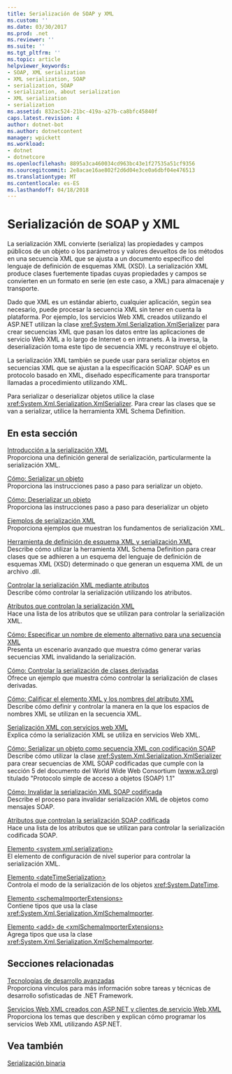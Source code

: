 ```yaml
---
title: Serialización de SOAP y XML
ms.custom: ''
ms.date: 03/30/2017
ms.prod: .net
ms.reviewer: ''
ms.suite: ''
ms.tgt_pltfrm: ''
ms.topic: article
helpviewer_keywords:
- SOAP, XML serialization
- XML serialization, SOAP
- serialization, SOAP
- serialization, about serialization
- XML serialization
- serialization
ms.assetid: 832ac524-21bc-419a-a27b-ca8bfc45840f
caps.latest.revision: 4
author: dotnet-bot
ms.author: dotnetcontent
manager: wpickett
ms.workload:
- dotnet
- dotnetcore
ms.openlocfilehash: 8895a3ca460034cd963bc43e1f27535a51cf9356
ms.sourcegitcommit: 2e8acae16ae802f2d6d04e3ce0a6dbf04e476513
ms.translationtype: MT
ms.contentlocale: es-ES
ms.lasthandoff: 04/18/2018
---
```

# <a name="xml-and-soap-serialization"></a>Serialización de SOAP y XML
La serialización XML convierte (serializa) las propiedades y campos públicos de un objeto o los parámetros y valores devueltos de los métodos en una secuencia XML que se ajusta a un documento específico del lenguaje de definición de esquemas XML (XSD). La serialización XML produce clases fuertemente tipadas cuyas propiedades y campos se convierten en un formato en serie (en este caso, a XML) para almacenaje y transporte.  
  
 Dado que XML es un estándar abierto, cualquier aplicación, según sea necesario, puede procesar la secuencia XML sin tener en cuenta la plataforma. Por ejemplo, los servicios Web XML creados utilizando el ASP.NET utilizan la clase <xref:System.Xml.Serialization.XmlSerializer> para crear secuencias XML que pasan los datos entre las aplicaciones de servicio Web XML a lo largo de Internet o en intranets. A la inversa, la deserialización toma este tipo de secuencia XML y reconstruye el objeto.  
  
 La serialización XML también se puede usar para serializar objetos en secuencias XML que se ajustan a la especificación SOAP. SOAP es un protocolo basado en XML, diseñado específicamente para transportar llamadas a procedimiento utilizando XML.  
  
 Para serializar o deserializar objetos utilice la clase <xref:System.Xml.Serialization.XmlSerializer>. Para crear las clases que se van a serializar, utilice la herramienta XML Schema Definition.  
  
## <a name="in-this-section"></a>En esta sección  
 [Introducción a la serialización XML](../../../docs/standard/serialization/introducing-xml-serialization.md)  
 Proporciona una definición general de serialización, particularmente la serialización XML.  
  
 [Cómo: Serializar un objeto](../../../docs/standard/serialization/how-to-serialize-an-object.md)  
 Proporciona las instrucciones paso a paso para serializar un objeto.  
  
 [Cómo: Deserializar un objeto](../../../docs/standard/serialization/how-to-deserialize-an-object.md)  
 Proporciona las instrucciones paso a paso para deserializar un objeto  
  
 [Ejemplos de serialización XML](../../../docs/standard/serialization/examples-of-xml-serialization.md)  
 Proporciona ejemplos que muestran los fundamentos de serialización XML.  
  
 [Herramienta de definición de esquema XML y serialización XML](../../../docs/standard/serialization/the-xml-schema-definition-tool-and-xml-serialization.md)  
 Describe cómo utilizar la herramienta XML Schema Definition para crear clases que se adhieren a un esquema del lenguaje de definición de esquemas XML (XSD) determinado o que generan un esquema XML de un archivo .dll.  
  
 [Controlar la serialización XML mediante atributos](../../../docs/standard/serialization/controlling-xml-serialization-using-attributes.md)  
 Describe cómo controlar la serialización utilizando los atributos.  
  
 [Atributos que controlan la serialización XML](../../../docs/standard/serialization/attributes-that-control-xml-serialization.md)  
 Hace una lista de los atributos que se utilizan para controlar la serialización XML.  
  
 [Cómo: Especificar un nombre de elemento alternativo para una secuencia XML](../../../docs/standard/serialization/how-to-specify-an-alternate-element-name-for-an-xml-stream.md)  
 Presenta un escenario avanzado que muestra cómo generar varias secuencias XML invalidando la serialización.  
  
 [Cómo: Controlar la serialización de clases derivadas](../../../docs/standard/serialization/how-to-control-serialization-of-derived-classes.md)  
 Ofrece un ejemplo que muestra cómo controlar la serialización de clases derivadas.  
  
 [Cómo: Calificar el elemento XML y los nombres del atributo XML](../../../docs/standard/serialization/how-to-qualify-xml-element-and-xml-attribute-names.md)  
 Describe cómo definir y controlar la manera en la que los espacios de nombres XML se utilizan en la secuencia XML.  
  
 [Serialización XML con servicios web XML](../../../docs/standard/serialization/xml-serialization-with-xml-web-services.md)  
 Explica cómo la serialización XML se utiliza en servicios Web XML.  
  
 [Cómo: Serializar un objeto como secuencia XML con codificación SOAP](../../../docs/standard/serialization/how-to-serialize-an-object-as-a-soap-encoded-xml-stream.md)  
 Describe cómo utilizar la clase <xref:System.Xml.Serialization.XmlSerializer> para crear secuencias de XML SOAP codificadas que cumple con la sección 5 del documento del World Wide Web Consortium (www.w3.org) titulado "Protocolo simple de acceso a objetos (SOAP) 1.1"  
  
 [Cómo: Invalidar la serialización XML SOAP codificada](../../../docs/standard/serialization/how-to-override-encoded-soap-xml-serialization.md)  
 Describe el proceso para invalidar serialización XML de objetos como mensajes SOAP.  
  
 [Atributos que controlan la serialización SOAP codificada](../../../docs/standard/serialization/attributes-that-control-encoded-soap-serialization.md)  
 Hace una lista de los atributos que se utilizan para controlar la serialización codificada SOAP.  
  
 [Elemento \<system.xml.serialization>](../../../docs/standard/serialization/system-xml-serialization-element.md)  
 El elemento de configuración de nivel superior para controlar la serialización XML.  
  
 [Elemento \<dateTimeSerialization>](../../../docs/standard/serialization/datetimeserialization-element.md)  
 Controla el modo de la serialización de los objetos <xref:System.DateTime>.  
  
 [Elemento \<schemaImporterExtensions>](../../../docs/standard/serialization/schemaimporterextensions-element.md)  
 Contiene tipos que usa la clase <xref:System.Xml.Serialization.XmlSchemaImporter>.  
  
 [Elemento \<add> de \<xmlSchemaImporterExtensions>](../../../docs/standard/serialization/add-element-for-xmlschemaimporterextensions.md)  
 Agrega tipos que usa la clase <xref:System.Xml.Serialization.XmlSchemaImporter>.  
  
## <a name="related-sections"></a>Secciones relacionadas  
 [Tecnologías de desarrollo avanzadas](https://msdn.microsoft.com/library/c4a7e341-f0c6-4df4-a74f-223387ac6e4e)  
 Proporciona vínculos para más información sobre tareas y técnicas de desarrollo sofisticadas de .NET Framework.  
  
 [Servicios Web XML creados con ASP.NET y clientes de servicio Web XML](https://msdn.microsoft.com/library/1e64af78-d705-4384-b08d-591a45f4379c)  
 Proporciona los temas que describen y explican cómo programar los servicios Web XML utilizando ASP.NET.  
  
## <a name="see-also"></a>Vea también  
 [Serialización binaria](../../../docs/standard/serialization/binary-serialization.md)
